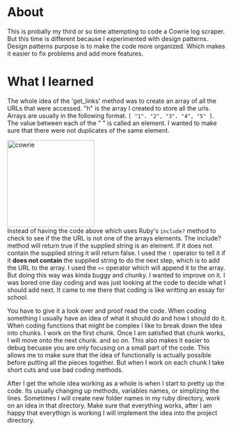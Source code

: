 # About

This is probally my third or so time attempting to code a Cowrie log scraper. But this time is different because I experimented with design patterns.
Design patterns purpose is to make the code more organized. Which makes it easier to fix problems and add more features.

# What I learned
The whole idea of the 'get_links' method was to create an array of all the URLs that were accessed. "h" is the array I created to store all the urls. 
Arrays are usually in the following format. ```[ "1". "2", "3". "4", "5" ]```. The value between each of the " " is called an element. 
I wanted to make sure that there were not duplicates of the same element. 

<img src="https://i.imgur.com/cC6BbkJ.png" alt="cowrie" width="200" height="200"><br>
Instead of having the code above which uses Ruby's ```include?``` method to check to see if the the URL is not one of the arrays elements. The include? method will return true if the supplied string is an element. If it does not contain the supplied string it will return false. I used the ```!``` operator to tell it if it <b>does not contain</b> the supplied string to do the next step, which is to add the URL to the array. I used the ```<<``` operator which will append it to the array.  But doing this way was kinda buggy and chunky. I wanted to improve on it. I was bored one day coding and was just looking at the code to decide what I should add next. It came to me there
that coding is like writting an essay for school.<br>

You have to give it a look over and proof read the code. When coding something I usually have an idea of what it should do and how I should do it. When coding functions that might be complex I like to break down the idea into chunks.  I work on the first chunk.
Once I am satisfied  that chunk works, I will move onto the next chunk. and so on. This also makes it easier to debug becuase you are only focusing on a small part of the code. This allows me to make sure that the idea of functionally is actually possible before putting all the pieces together.  But when I work on each chunk I take short cuts and use bad coding methods.<br>

After I get the whole idea working as a whole is when I start to pretty up the code. Its usually changing up methods, variables names, or simplizing the lines.  Sometimes I will create new folder names in my ruby directory, work on an idea in that directory. Make sure that everything works, after I am happy that everythign is working I will implement the idea into the project directory. 


